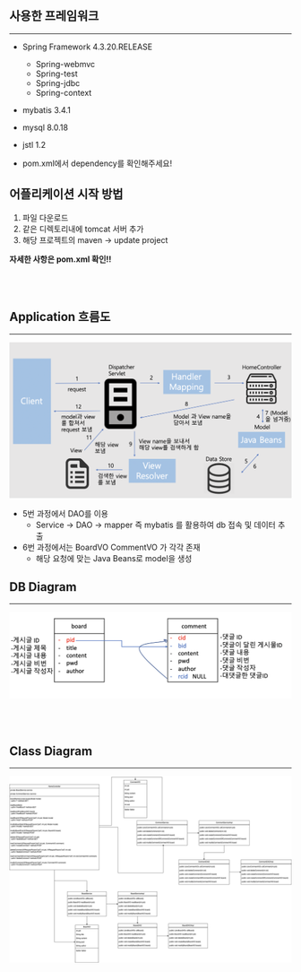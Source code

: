 ## 사용한 프레임워크
<hr>

- Spring Framework 4.3.20.RELEASE
  - Spring-webmvc
  - Spring-test
  - Spring-jdbc
  - Spring-context
- mybatis 3.4.1
- mysql 8.0.18
- jstl 1.2

- pom.xml에서 dependency를 확인해주세요!


## 어플리케이션 시작 방법

1. 파일 다운로드
2. 같은 디렉토리내에 tomcat 서버 추가
3. 해당 프로젝트의 maven -> update project



**자세한 사항은 pom.xml 확인!!**

<br><br>

## Application 흐름도
<hr>

![application](readmeSource/application.png)

- 5번 과정에서 DAO를 이용
  - Service -> DAO -> mapper 즉 mybatis 를 활용하여 db 접속 및 데이터 추출
- 6번 과정에서는 BoardVO CommentVO 가 각각 존재
  - 해당 요청에 맞는 Java Beans로 model을 생성




## DB Diagram
<hr>

![dber](readmeSource/dber.png)


<br><br>


## Class Diagram
<hr>

![classdiagram](readmeSource/classDiagram.png)